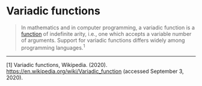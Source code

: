 # Variadic functions

> In mathematics and in computer programming, a variadic function is a [function][ref-functions] of indefinite arity, i.e., one which accepts a variable number of arguments. Support for variadic functions differs widely among programming languages.<sup>1</sup>

---

[1] Variadic functions, Wikipedia. (2020). https://en.wikipedia.org/wiki/Variadic_function (accessed September 3, 2020).

[ref-functions]: ./functions.md

